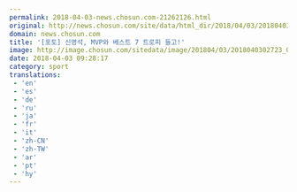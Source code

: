 ```yaml
---
permalink: 2018-04-03-news.chosun.com-21262126.html
original: http://news.chosun.com/site/data/html_dir/2018/04/03/2018040302804.html
domain: news.chosun.com
title: '[포토] 신영석, MVP와 베스트 7 트로피 들고!'
image: http://image.chosun.com/sitedata/image/201804/03/2018040302723_0.jpg
date: 2018-04-03 09:28:17
category: sport
translations: 
 - 'en'
 - 'es'
 - 'de'
 - 'ru'
 - 'ja'
 - 'fr'
 - 'it'
 - 'zh-CN'
 - 'zh-TW'
 - 'ar'
 - 'pt'
 - 'hy'
---
```


